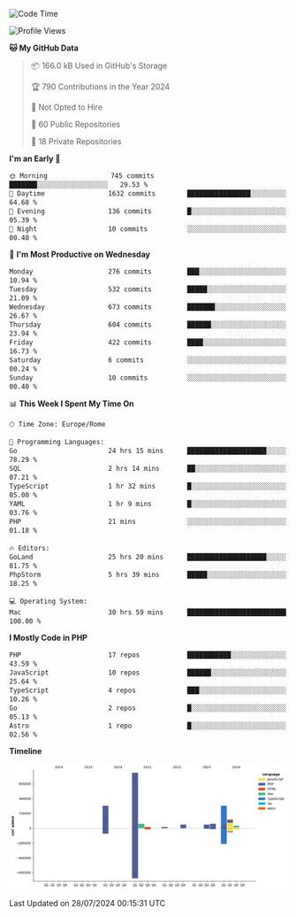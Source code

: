 <!--START_SECTION:waka-->
![Code Time](http://img.shields.io/badge/Code%20Time-5%2C220%20hrs%2054%20mins-blue)

![Profile Views](http://img.shields.io/badge/Profile%20Views-0-blue)

**🐱 My GitHub Data** 

> 📦 166.0 kB Used in GitHub's Storage 
 > 
> 🏆 790 Contributions in the Year 2024
 > 
> 🚫 Not Opted to Hire
 > 
> 📜 60 Public Repositories 
 > 
> 🔑 18 Private Repositories 
 > 
**I'm an Early 🐤** 

```text
🌞 Morning                745 commits         ███████░░░░░░░░░░░░░░░░░░   29.53 % 
🌆 Daytime                1632 commits        ████████████████░░░░░░░░░   64.68 % 
🌃 Evening                136 commits         █░░░░░░░░░░░░░░░░░░░░░░░░   05.39 % 
🌙 Night                  10 commits          ░░░░░░░░░░░░░░░░░░░░░░░░░   00.40 % 
```
📅 **I'm Most Productive on Wednesday** 

```text
Monday                   276 commits         ███░░░░░░░░░░░░░░░░░░░░░░   10.94 % 
Tuesday                  532 commits         █████░░░░░░░░░░░░░░░░░░░░   21.09 % 
Wednesday                673 commits         ███████░░░░░░░░░░░░░░░░░░   26.67 % 
Thursday                 604 commits         ██████░░░░░░░░░░░░░░░░░░░   23.94 % 
Friday                   422 commits         ████░░░░░░░░░░░░░░░░░░░░░   16.73 % 
Saturday                 6 commits           ░░░░░░░░░░░░░░░░░░░░░░░░░   00.24 % 
Sunday                   10 commits          ░░░░░░░░░░░░░░░░░░░░░░░░░   00.40 % 
```


📊 **This Week I Spent My Time On** 

```text
🕑︎ Time Zone: Europe/Rome

💬 Programming Languages: 
Go                       24 hrs 15 mins      ████████████████████░░░░░   78.29 % 
SQL                      2 hrs 14 mins       ██░░░░░░░░░░░░░░░░░░░░░░░   07.21 % 
TypeScript               1 hr 32 mins        █░░░░░░░░░░░░░░░░░░░░░░░░   05.00 % 
YAML                     1 hr 9 mins         █░░░░░░░░░░░░░░░░░░░░░░░░   03.76 % 
PHP                      21 mins             ░░░░░░░░░░░░░░░░░░░░░░░░░   01.18 % 

🔥 Editors: 
GoLand                   25 hrs 20 mins      ████████████████████░░░░░   81.75 % 
PhpStorm                 5 hrs 39 mins       █████░░░░░░░░░░░░░░░░░░░░   18.25 % 

💻 Operating System: 
Mac                      30 hrs 59 mins      █████████████████████████   100.00 % 
```

**I Mostly Code in PHP** 

```text
PHP                      17 repos            ███████████░░░░░░░░░░░░░░   43.59 % 
JavaScript               10 repos            ██████░░░░░░░░░░░░░░░░░░░   25.64 % 
TypeScript               4 repos             ███░░░░░░░░░░░░░░░░░░░░░░   10.26 % 
Go                       2 repos             █░░░░░░░░░░░░░░░░░░░░░░░░   05.13 % 
Astro                    1 repo              █░░░░░░░░░░░░░░░░░░░░░░░░   02.56 % 
```



**Timeline**

![Lines of Code chart](https://raw.githubusercontent.com/frnwtr/frnwtr/main/assets/bar_graph.png)


 Last Updated on 28/07/2024 00:15:31 UTC
<!--END_SECTION:waka-->